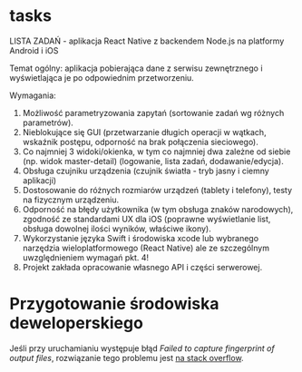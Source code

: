 # tasks
LISTA ZADAŃ - aplikacja React Native z backendem Node.js na platformy Android i iOS

Temat ogólny: aplikacja pobierająca dane z serwisu zewnętrznego i wyświetlająca je po odpowiednim przetworzeniu.

Wymagania:
1. Możliwość parametryzowania zapytań (sortowanie zadań wg różnych parametrów).
2. Nieblokujące się GUI (przetwarzanie długich operacji w wątkach, wskaźnik postępu, odporność na brak połączenia sieciowego).
3. Co najmniej 3 widoki/okienka, w tym co najmniej dwa zależne od siebie (np. widok master-detail) (logowanie, lista zadań, dodawanie/edycja).
4. Obsługa czujniku urządzenia (czujnik światła - tryb jasny i ciemny aplikacji)
5. Dostosowanie do różnych rozmiarów urządzeń (tablety i telefony), testy na fizycznym urządzeniu.
6. Odporność na błędy użytkownika (w tym obsługa znaków narodowych), zgodność ze standardami UX dla iOS (poprawne
wyświetlanie list, obsługa dowolnej ilości wyników, właściwe ikony).
7. Wykorzystanie języka Swift i środowiska xcode lub wybranego narzędzia wieloplatformowego (React Native) ale ze szczególnym
uwzględnieniem wymagań pkt. 4!
8. Projekt zakłada opracowanie własnego API i części serwerowej.

# Przygotowanie środowiska deweloperskiego

Jeśli przy uruchamianiu występuje błąd *Failed to capture fingerprint of output files*, rozwiązanie tego problemu jest [na stack overflow](https://github.com/wix/react-native-navigation/issues/4858).
